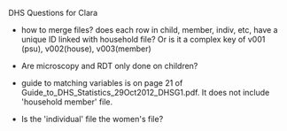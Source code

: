 DHS Questions for Clara
- how to merge files?  does each row in child, member, indiv, etc, have a unique ID linked with household file?  Or is it a complex key of v001 (psu), v002(house), v003(member)

- Are microscopy and RDT only done on children? 

- guide to matching variables is on page 21 of Guide_to_DHS_Statistics_29Oct2012_DHSG1.pdf.  It does not include 'household member' file.  

- Is the 'individual' file the women's file?
